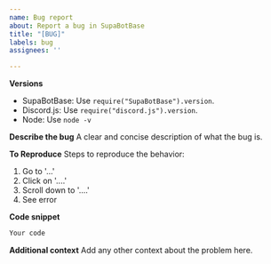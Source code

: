 ```yaml
---
name: Bug report
about: Report a bug in SupaBotBase
title: "[BUG]"
labels: bug
assignees: ''

---
```


**Versions**
- SupaBotBase: Use `require("SupaBotBase").version`.
- Discord.js: Use `require("discord.js").version`.
- Node: Use `node -v`

**Describe the bug**
A clear and concise description of what the bug is.

**To Reproduce**
Steps to reproduce the behavior:
1. Go to '...'
2. Click on '....'
3. Scroll down to '....'
4. See error

**Code snippet**
```js
Your code
```

**Additional context**
Add any other context about the problem here.
